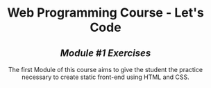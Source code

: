 <h1 align=center>
	<b>Web Programming Course - Let's Code</b>
</h1>

<h2 align=center>
	 <i>Module #1 Exercises</i>
</h2>

<p align=center>
  The first Module of this course aims to give the student the practice necessary to create static front-end using HTML and CSS. 
</p>
